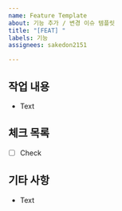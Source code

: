 ```yaml
---
name: Feature Template
about: 기능 추가 / 변경 이슈 템플릿
title: "[FEAT] "
labels: 기능
assignees: sakedon2151

---
```


## 작업 내용
- Text

## 체크 목록
- [ ] Check

## 기타 사항
- Text
